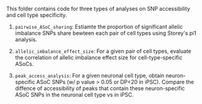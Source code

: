 This folder contains code for three types of analyses on SNP accessibility and cell type specificity.

1. `pairwise_ASoC_sharing`: 
Estiamte the proportion of significant allelic imbalance SNPs share bewteen each pair of cell types using Storey's pi1 analysis.

2. `allelic_imbalance_effect_size`:
For a given pair of cell types, evaluate the correlation of allelic imbalance effect size for cell-type-specific ASoCs.

3. `peak_access_analysis`:
For a given neuronal cell type, obtain neuron-specific ASoC SNPs (w/ p value > 0.05 or DP<20 in iPSC). Compare the diffence of accessibility of peaks that contain these neuron-specific ASoC SNPs in the neuronal cell type vs in iPSC.